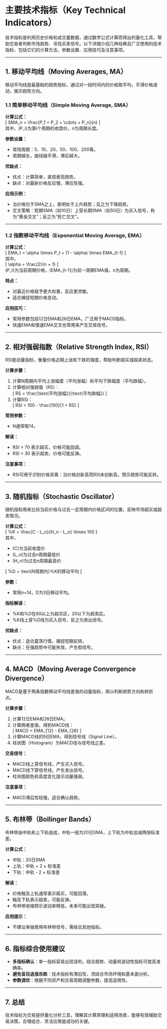 # 主要技术指标（Key Technical Indicators）

技术指标是利用历史价格和成交量数据，通过数学公式计算而得出的量化工具，帮助交易者判断市场趋势、寻找买卖信号。以下详细介绍几种经典且广泛使用的技术指标，包括它们的计算方法、参数设置、应用技巧及注意事项。

---

## 1. 移动平均线（Moving Averages, MA）

移动平均线是最基础的趋势指标，通过对一段时间内的价格取平均，平滑价格波动，揭示趋势方向。

### 1.1 简单移动平均线（Simple Moving Average, SMA）

**计算公式：**  
\[
SMA_n = \frac{P_1 + P_2 + \cdots + P_n}{n}
\]  
其中，\(P_i\)为第i个周期的收盘价，n为周期长度。

**参数设置：**  
- 常用周期：5、10、20、50、100、200等。
- 周期越长，曲线越平滑，滞后越大。

**优缺点：**  
- 优点：计算简单，直观表现趋势。
- 缺点：对最新价格反应慢，滞后性强。

**应用示例：**  
- 当价格位于SMA之上，表明处于上升趋势；反之为下降趋势。  
- 交叉策略：短期SMA（如10日）上穿长期SMA（如50日）为买入信号，称为“黄金交叉”；反之为“死亡交叉”。

---

### 1.2 指数移动平均线（Exponential Moving Average, EMA）

**计算公式：**  
\[
EMA_t = \alpha \times P_t + (1 - \alpha) \times EMA_{t-1}
\]  
其中，  
\[
\alpha = \frac{2}{n + 1}
\]  
\(P_t\)为当前周期价格，\(EMA_{t-1}\)为前一周期EMA值，n为周期。

**特点：**  
- 对最近价格赋予更大权重，反应更灵敏。  
- 适合捕捉短期价格变动。

**应用技巧：**  
- 常用参数包括12日EMA和26日EMA，广泛用于MACD指标。  
- 快速EMA和慢速EMA交叉也常用来产生交易信号。

---

## 2. 相对强弱指数（Relative Strength Index, RSI）

RSI是动量指标，衡量价格近期上涨和下跌的强度，帮助判断超买或超卖状态。

**计算步骤：**  
1. 计算N周期内平均上涨幅度（平均涨幅）和平均下跌幅度（平均跌幅）。  
2. 计算相对强弱值（RS）：  
\[
RS = \frac{\text{平均涨幅}}{\text{平均跌幅}}
\]  
3. 计算RSI：  
\[
RSI = 100 - \frac{100}{1 + RS}
\]

**常用参数：**  
- N通常取14。

**解读：**  
- RSI > 70 表示超买，价格可能回调。  
- RSI < 30 表示超卖，价格可能反弹。

**注意事项：**  
- RSI可用于识别价格背离：当价格创新高而RSI未创新高，预示趋势可能反转。

---

## 3. 随机指标（Stochastic Oscillator）

随机指标用来比较当前价格与过去一定周期内价格区间的位置，反映市场超买或超卖情况。

**计算公式：**  
\[
\%K = \frac{C - L_n}{H_n - L_n} \times 100
\]  
其中，  
- \(C\)为当前收盘价  
- \(L_n\)为过去n周期最低价  
- \(H_n\)为过去n周期最高价

\[
\%D = \text{N周期内}\%K的移动平均
\]

**参数：**  
- 常用n=14，D为3日移动平均。

**指标解读：**  
- \%K和\%D在80以上为超买区，20以下为超卖区。  
- \%K线上穿\%D线为买入信号，反之为卖出信号。

**优缺点：**  
- 优点：适合震荡行情，捕捉短期反转。  
- 缺点：在强趋势中可能失效，产生假信号。

---

## 4. MACD（Moving Average Convergence Divergence）

MACD是基于两条指数移动平均线差值的动量指标，用以判断趋势方向和转折点。

**计算步骤：**  
1. 计算12日EMA和26日EMA。  
2. 计算两者差值，得到MACD线：  
\[
MACD = EMA_{12} - EMA_{26}
\]  
3. 计算MACD线的9日EMA，得到信号线（Signal Line）。  
4. 柱状图（Histogram）为MACD线与信号线之差。

**交易信号：**  
- MACD线上穿信号线，产生买入信号。  
- MACD线下穿信号线，产生卖出信号。  
- 柱状图颜色和高度变化提示动量强弱。

**注意事项：**  
- MACD滞后性较强，适合确认趋势。

---

## 5. 布林带（Bollinger Bands）

布林带由中轨和上下轨组成，中轨一般为20日SMA，上下轨为中轨加减两倍标准差。

**计算公式：**  
- 中轨：20日SMA  
- 上轨：中轨 + 2 × 标准差  
- 下轨：中轨 - 2 × 标准差

**解读：**  
- 价格触及上轨通常表示超买，可能回落。  
- 触及下轨表示超卖，可能反弹。  
- 布林带收缩预示波动率降低，未来可能出现突破。

**应用提示：**  
- 不建议单独使用布林带信号，需结合其他指标。

---

## 6. 指标综合使用建议

- **多指标确认**：单一指标容易出现误判，结合趋势、动量和波动性指标可提高准确率。  
- **避免盲目追涨杀跌**：技术指标有滞后性，须结合市场环境和基本面分析。  
- **参数调优**：根据不同资产和交易周期调整参数，提高适用性。

---

## 7. 总结

技术指标为交易提供量化分析工具，理解其计算原理和适用场景，能够有效辅助交易决策。合理组合、灵活应用是成功的关键。

